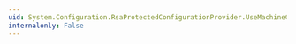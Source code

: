 ```yaml
---
uid: System.Configuration.RsaProtectedConfigurationProvider.UseMachineContainer
internalonly: False
---
```

